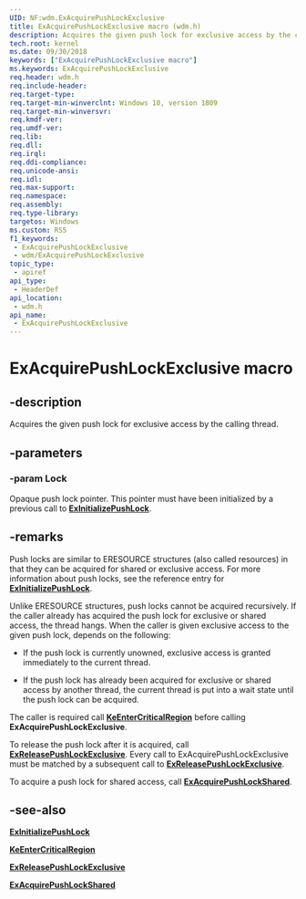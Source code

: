 ```yaml
---
UID: NF:wdm.ExAcquirePushLockExclusive
title: ExAcquirePushLockExclusive macro (wdm.h)
description: Acquires the given push lock for exclusive access by the calling thread.
tech.root: kernel
ms.date: 09/30/2018
keywords: ["ExAcquirePushLockExclusive macro"]
ms.keywords: ExAcquirePushLockExclusive
req.header: wdm.h
req.include-header: 
req.target-type: 
req.target-min-winverclnt: Windows 10, version 1809
req.target-min-winversvr: 
req.kmdf-ver: 
req.umdf-ver: 
req.lib: 
req.dll: 
req.irql: 
req.ddi-compliance: 
req.unicode-ansi: 
req.idl: 
req.max-support: 
req.namespace: 
req.assembly: 
req.type-library: 
targetos: Windows
ms.custom: RS5
f1_keywords:
 - ExAcquirePushLockExclusive
 - wdm/ExAcquirePushLockExclusive
topic_type:
 - apiref
api_type:
 - HeaderDef
api_location:
 - wdm.h
api_name:
 - ExAcquirePushLockExclusive
---
```


# ExAcquirePushLockExclusive macro


## -description

Acquires the given push lock for exclusive access by the calling thread.

## -parameters

### -param Lock

Opaque push lock pointer. This pointer must have been initialized by a previous call to [**ExInitializePushLock**](nf-wdm-exinitializepushlock.md).

## -remarks

Push locks are similar to ERESOURCE structures (also called resources) in that they can be acquired for shared or exclusive access. For more information about push locks, see the reference entry for [**ExInitializePushLock**](nf-wdm-exinitializepushlock.md).

Unlike ERESOURCE structures, push locks cannot be acquired recursively. If the caller already has acquired the push lock for exclusive or shared access, the thread hangs. 
When the caller is given exclusive access to the given push lock, depends on the following:

- If the push lock is currently unowned, exclusive access is granted immediately to the current thread.

- If the push lock has already been acquired for exclusive or shared access by another thread, the current thread is put into a wait state until the push lock can be acquired. 

The caller is required call  [**KeEnterCriticalRegion**](../ntddk/nf-ntddk-keentercriticalregion.md) before calling **ExAcquirePushLockExclusive**.

To release the push lock after it is acquired, call [**ExReleasePushLockExclusive**](nf-wdm-exreleasepushlockexclusive.md). Every call to ExAcquirePushLockExclusive must be matched by a subsequent call to [**ExReleasePushLockExclusive**](nf-wdm-exreleasepushlockexclusive.md).

To acquire a push lock for shared access, call [**ExAcquirePushLockShared**](nf-wdm-exacquirepushlockshared.md).

## -see-also

[**ExInitializePushLock**](nf-wdm-exinitializepushlock.md)

[**KeEnterCriticalRegion**](../ntddk/nf-ntddk-keentercriticalregion.md)

[**ExReleasePushLockExclusive**](nf-wdm-exreleasepushlockexclusive.md)

[**ExAcquirePushLockShared**](nf-wdm-exacquirepushlockshared.md)

